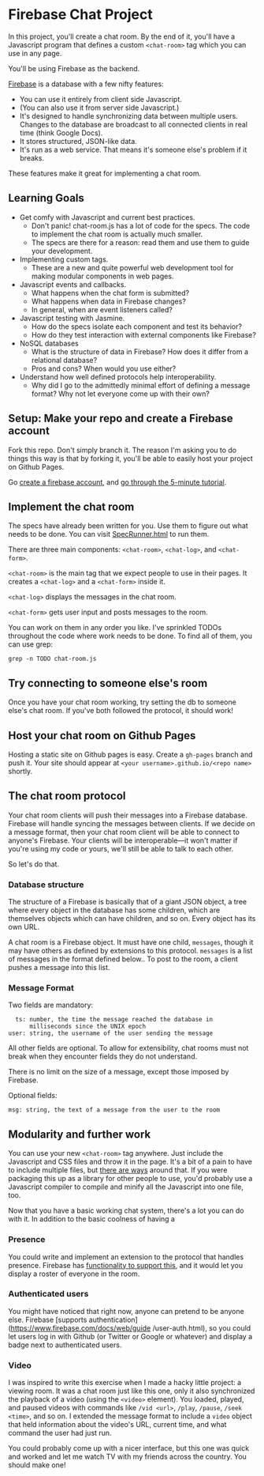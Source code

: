 # Firebase Chat Project

In this project, you'll create a chat room. By the end of it, you'll have a
Javascript program that defines a custom `<chat-room>` tag which you can use
in any page. 

You'll be using Firebase as the backend.

[Firebase](http://www.firebase.com) is a database with a few nifty features:
  * You can use it entirely from client side Javascript.
  * (You can also use it from server side Javascript.)
  * It's designed to handle synchronizing data between multiple users. Changes
    to the database are broadcast to all connected clients in real time (think
    Google Docs).
  * It stores structured, JSON-like data.
  * It's run as a web service. That means it's someone else's problem if it breaks.

These features make it great for implementing a chat room.

## Learning Goals ##
  * Get comfy with Javascript and current best practices.
    - Don't panic! chat-room.js has a lot of code for the specs. The code to
      implement the chat room is actually much smaller.
    - The specs are there for a reason: read them and use them to guide your
      development.
  * Implementing custom tags.
    - These are a new and quite powerful web development tool for making
      modular components in web pages.
  * Javascript events and callbacks.
    - What happens when the chat form is submitted?
    - What happens when data in Firebase changes?
    - In general, when are event listeners called?
  * Javascript testing with Jasmine.
    - How do the specs isolate each component and test its behavior?
    - How do they test interaction with external components like Firebase?
  * NoSQL databases
    - What is the structure of data in Firebase? How does it differ
      from a relational database?
    - Pros and cons? When would you use either?
  * Understand how well defined protocols help interoperability.
    - Why did I go to the admittedly minimal effort of defining a message
      format? Why not let everyone come up with their own?

## Setup: Make your repo and create a Firebase account ##

Fork this repo. Don't simply branch it. The reason I'm asking you to do things
this way is that by forking it, you'll be able to easily host your project on
Github Pages.

Go [create a firebase account](https://www.firebase.com/account), and [go
through the 5-minute tutorial](https://www.firebase.com/tutorial/).

## Implement the chat room ##

The specs have already been written for you. Use them to figure out what needs
to be done. You can visit [SpecRunner.html](SpecRunner.html) to run them.

There are three main components: `<chat-room>`, `<chat-log>`, and `<chat-form>`.

`<chat-room>` is the main tag that we expect people to use in their pages. It
creates a `<chat-log>` and a `<chat-form>` inside it.

`<chat-log>` displays the messages in the chat room.

`<chat-form>` gets user input and posts messages to the room.

You can work on them in any order you like. I've sprinkled TODOs throughout
the code where work needs to be done. To find all of them, you can use grep:

    grep -n TODO chat-room.js

## Try connecting to someone else's room ##

Once you have your chat room working, try setting the db to someone else's
chat room. If you've both followed the protocol, it should work!

## Host your chat room on Github Pages ##

Hosting a static site on Github pages is easy. Create a `gh-pages` branch and
push it. Your site should appear at `<your username>.github.io/<repo name>`
shortly.

## The chat room protocol ##

Your chat room clients will push their messages into a Firebase database.
Firebase will handle syncing the messages between clients. If we decide on a
message format, then your chat room client will be able to connect to anyone's
Firebase. Your clients will be interoperable—it won't matter if you're using
my code or yours, we'll still be able to talk to each other.

So let's do that.

### Database structure ###

The structure of a Firebase is basically that of a giant JSON object, a tree
where every object in the database has some children, which are themselves
objects which can have children, and so on. Every object has its own URL.

A chat room is a Firebase object. It must have one child, `messages`, though
it may have others as defined by extensions to this protocol. `messages` is a
list of messages in the format defined below.. To post to the room, a client
pushes a message into this list.

### Message Format ###

Two fields are mandatory:

      ts: number, the time the message reached the database in
          milliseconds since the UNIX epoch
    user: string, the username of the user sending the message

All other fields are optional. To allow for extensibility, chat rooms must
not break when they encounter fields they do not understand.

There is no limit on the size of a message, except those imposed by Firebase.

Optional fields:

    msg: string, the text of a message from the user to the room

## Modularity and further work ##

You can use your new `<chat-room>` tag anywhere. Just include the Javascript
and CSS files and throw it in the page. It's a bit of a pain to have to
include multiple files, but [there are
ways](http://www.html5rocks.com/en/tutorials/webcomponents/imports/) around
that. If you were packaging this up as a library for other people to use,
you'd probably use a Javascript compiler to compile and minify all the
Javascript into one file, too.

Now that you have a basic working chat system, there's a lot you can do with
it. In addition to the basic coolness of having a 

### Presence ###

You could write and implement an extension to the protocol that handles
presence. Firebase has [functionality to support
this](https://www.firebase.com/docs/web/api/ondisconnect/), and it would let
you display a roster of everyone in the room.

### Authenticated users ###

You might have noticed that right now, anyone can pretend to be anyone else.
Firebase [supports authentication](https://www.firebase.com/docs/web/guide
/user-auth.html), so you could let users log in with Github (or Twitter or
Google or whatever) and display a badge next to authenticated users.

### Video ###

I was inspired to write this exercise when I made a hacky little project: a
viewing room. It was a chat room just like this one, only it also synchronized
the playback of a video (using the `<video>` element). You loaded, played, and
paused videos with commands like `/vid <url>`, `/play`, `/pause`, `/seek
<time>`, and so on. I extended the message format to include a `video` object
that held information about the video's URL, current time, and what command
the user had just run.

You could probably come up with a nicer interface, but this one was quick and
worked and let me watch TV with my friends across the country. You should make
one!
